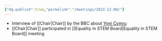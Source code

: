 ```yaml
---
{"dg-publish":true,"permalink":"/meetings/2022-12-08/"}
---
```


- Interview of [[Chair\|Chair]] by the BBC about [Ynni Cymru](https://media.service.gov.wales/news/wales-announces-publicly-owned-renewable-energy-developer)
- [[Chair\|Chair]] participated in [[Equality in STEM Board\|Equality in STEM Board]] meeting